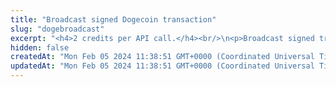 ```yaml
---
title: "Broadcast signed Dogecoin transaction"
slug: "dogebroadcast"
excerpt: "<h4>2 credits per API call.</h4><br/>\n<p>Broadcast signed transaction to Dogecoin blockchain. This method is used internally from Tatum KMS or Tatum client libraries.\nIt is possible to create custom signing mechanism and use this method only for broadcasting data to the blockchain.</p>"
hidden: false
createdAt: "Mon Feb 05 2024 11:38:51 GMT+0000 (Coordinated Universal Time)"
updatedAt: "Mon Feb 05 2024 11:38:51 GMT+0000 (Coordinated Universal Time)"
---
```

